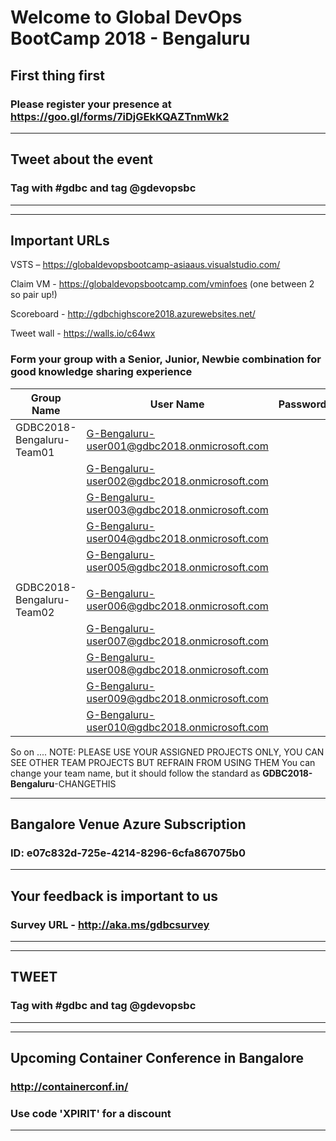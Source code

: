 # Welcome to Global DevOps BootCamp 2018 - Bengaluru 

## First thing first 
### Please register your presence at https://goo.gl/forms/7iDjGEkKQAZTnmWk2

************************************************************************************
## Tweet about the event 
### Tag with #gdbc and tag @gdevopsbc
************************************************************************************


************************************************************************************
## Important URLs
  VSTS – https://globaldevopsbootcamp-asiaaus.visualstudio.com/
  
  Claim VM - https://globaldevopsbootcamp.com/vminfoes (one between 2 so pair up!)
  
  Scoreboard - http://gdbchighscore2018.azurewebsites.net/
  
  Tweet wall - https://walls.io/c64wx

### Form your group with a Senior, Junior, Newbie combination for good knowledge sharing experience
| Group Name|User Name|Password|
|---|---|---|
|GDBC2018-Bengaluru-Team01|G-Bengaluru-user001@gdbc2018.onmicrosoft.com||
||G-Bengaluru-user002@gdbc2018.onmicrosoft.com||
||G-Bengaluru-user003@gdbc2018.onmicrosoft.com||
||G-Bengaluru-user004@gdbc2018.onmicrosoft.com||
||G-Bengaluru-user005@gdbc2018.onmicrosoft.com||
||||
|GDBC2018-Bengaluru-Team02|G-Bengaluru-user006@gdbc2018.onmicrosoft.com||
||G-Bengaluru-user007@gdbc2018.onmicrosoft.com||
||G-Bengaluru-user008@gdbc2018.onmicrosoft.com||
||G-Bengaluru-user009@gdbc2018.onmicrosoft.com||
||G-Bengaluru-user010@gdbc2018.onmicrosoft.com||


So on ....
NOTE: PLEASE USE YOUR ASSIGNED PROJECTS ONLY, YOU CAN SEE OTHER TEAM PROJECTS BUT REFRAIN FROM USING THEM
You can change your team name, but it should follow the standard as **GDBC2018-Bengaluru**-CHANGETHIS
************************************************************************************

## Bangalore Venue Azure Subscription
### ID: e07c832d-725e-4214-8296-6cfa867075b0



************************************************************************************
## Your feedback is important to us
### Survey URL - http://aka.ms/gdbcsurvey
************************************************************************************

************************************************************************************
## TWEET 
### Tag with #gdbc and tag @gdevopsbc
************************************************************************************

************************************************************************************
## Upcoming Container Conference in Bangalore
### http://containerconf.in/
### Use code 'XPIRIT' for a discount
************************************************************************************
